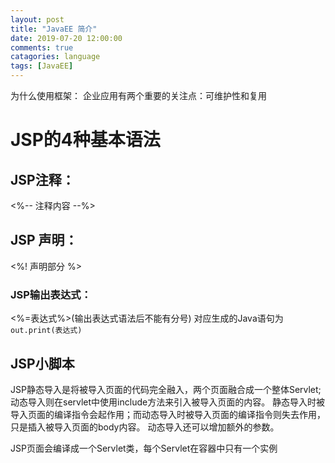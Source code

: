 ```yaml
---
layout: post
title: "JavaEE 简介"
date: 2019-07-20 12:00:00
comments: true
catagories: language
tags: [JavaEE]
---
```

为什么使用框架：
企业应用有两个重要的关注点：可维护性和复用
<!--more-->
# JSP的4种基本语法
## JSP注释：
<%-- 注释内容 --%>
## JSP 声明：
<%! 声明部分 %>
### JSP输出表达式：
<%=表达式%>(输出表达式语法后不能有分号)
对应生成的Java语句为`out.print(表达式)`
## JSP小脚本
JSP静态导入是将被导入页面的代码完全融入，两个页面融合成一个整体Servlet;
动态导入则在servlet中使用include方法来引入被导入页面的内容。
静态导入时被导入页面的编译指令会起作用；而动态导入时被导入页面的编译指令则失去作用，只是插入被导入页面的body内容。
动态导入还可以增加额外的参数。

JSP页面会编译成一个Servlet类，每个Servlet在容器中只有一个实例


